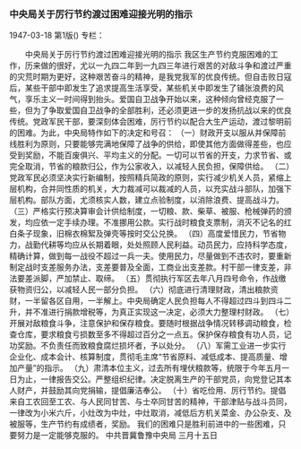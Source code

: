 ### 中央局关于厉行节约渡过困难迎接光明的指示

1947-03-18
第1版()
专栏：

　　中央局关于厉行节约渡过困难迎接光明的指示
    我区生产节约克服困难的工作，历来做的很好，尤以一九四二年到一九四三年进行艰苦的对敌斗争和渡过严重的灾荒时期为更好，这种艰苦奋斗的精神，是我党我军的优良传统。但自击败日寇后，某些干部中即发生了追求提高生活享受，某些机关中即发生了铺张浪费的风气，享乐主义一时间得到抬头。爱国自卫战争开始以来，这种倾向曾经克服了一些，但为了争取爱国自卫战争的全部胜利，还必须更进一步的发扬抗战以来的优良传统。党政军民干部，要深刻体会困难，厉行节约以配合大生产运动，渡过黎明前的困难。为此，中央局特作如下的决定和号召：
    （一）财政开支以服从并保障前线胜利为原则，只要能够完满地保障了战争的供给，即使其他方面做得差些，也应受到奖励，不能百废俱兴、平均主义的分配。一切可以节省的开支，力求节省、或完全取消，节省的粮款归公，作为公家收入，以减轻人民负担，保障供给。
    （二）党政军民必须坚决实行新编制，按照精兵简政的原则，实行减少机关人员，紧缩上层机构，合并同性质的机关，大力裁减可以裁减的人员，以充实战斗部队，加强下层机构。部队方面，尤须核实人数，建立点验制度，以消除浪费、提高战斗力。
    （三）严格实行预决算审会计供给制度，一切粮、款、柴草、被服、枪械弹药的颁发，均应依一定手续办理。不准挪用公款。实行战时粮食支票制，消灭不记名的红白条子现象，旧棉衣棉絮及弹壳等按时交公兑换。
    （四）高度爱惜民力，节省物力，战勤代耕等均应从长期着眼，处处照顾人民利益。动员民力，应持科学态度，精确计算，做到每一战役不超过一兵一夫。使用民力，尽量做到不违农时，要重新制定战时支差服务办法，支差要普及全面，工商业出支差款。村干部一律支差，非法要差派脚，严加禁止、取缔。
    （五）贯彻执行军区去年八月四号命令，作战缴获物资归公，以减轻人民一部分负担。
    （六）彻底进行清理财政，清出粮款资财，一半留各区自用，一半解上。中央局确定人民负担每人不得超过四斗到四斗二升，并不准进行捐款增税等，为真正实现这一决定，必须大力整理村财政。
    （七）开展对敌粮食斗争，注意保护和保存粮食。要随时根据战争情况转移调动粮食，检查仓库，要求粮食亏损数至多不得超过百分之一点五。保护保存粮食有功人员，记功奖励。不负责任而致粮食腐烂损坏者，予以处分。
    （八）军需工业进一步实行企业化、成本会计、核算制度，贯彻毛主席“节省原料、减低成本、提高质量、增加产量”的指示。
    （九）肃清本位主义，过去所有埋伏粮款等，统限于今年五月一日为止，一律报告交公。严整组织纪律。决定脱离生产的干部党员，向党登记其本人财产，并鼓励其向党捐输，提倡廉洁奉公。
    （十）省吃俭用、厉行节约。提倡来自工农回至工农、与人民同甘苦、与士卒同甘苦的精神，干部津贴与战斗员同，一律改为小米六斤，小灶改为中灶，中灶取消，减低后方机关菜金、办公杂支、及被服等，生产节约有成绩者，奖励。
    我们的困难只是胜利前进中的一些困难，只要努力是一定能够克服的。
          中共晋冀鲁豫中央局
                三月十五日
